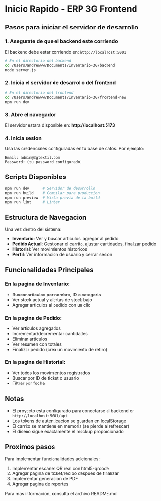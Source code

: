 # Inicio Rapido - ERP 3G Frontend

## Pasos para iniciar el servidor de desarrollo

### 1. Asegurate de que el backend este corriendo

El backend debe estar corriendo en: `http://localhost:5001`

```bash
# En el directorio del backend
cd /Users/andrewww/Documents/Inventario-3G/backend
node server.js
```

### 2. Inicia el servidor de desarrollo del frontend

```bash
# En el directorio del frontend
cd /Users/andrewww/Documents/Inventario-3G/frontend-new
npm run dev
```

### 3. Abre el navegador

El servidor estara disponible en: **http://localhost:5173**

### 4. Inicia sesion

Usa las credenciales configuradas en tu base de datos. Por ejemplo:
```
Email: admin@3gtextil.com
Password: (tu password configurado)
```

## Scripts Disponibles

```bash
npm run dev      # Servidor de desarrollo
npm run build    # Compilar para produccion
npm run preview  # Vista previa de la build
npm run lint     # Linter
```

## Estructura de Navegacion

Una vez dentro del sistema:

- **Inventario**: Ver y buscar articulos, agregar al pedido
- **Pedido Actual**: Gestionar el carrito, ajustar cantidades, finalizar pedido
- **Historial**: Ver movimientos historicos
- **Perfil**: Ver informacion de usuario y cerrar sesion

## Funcionalidades Principales

### En la pagina de Inventario:
- Buscar articulos por nombre, ID o categoria
- Ver stock actual y alertas de stock bajo
- Agregar articulos al pedido con un clic

### En la pagina de Pedido:
- Ver articulos agregados
- Incrementar/decrementar cantidades
- Eliminar articulos
- Ver resumen con totales
- Finalizar pedido (crea un movimiento de retiro)

### En la pagina de Historial:
- Ver todos los movimientos registrados
- Buscar por ID de ticket o usuario
- Filtrar por fecha

## Notas

- El proyecto esta configurado para conectarse al backend en `http://localhost:5001/api`
- Los tokens de autenticacion se guardan en localStorage
- El carrito se mantiene en memoria (se pierde al refrescar)
- El diseño sigue exactamente el mockup proporcionado

## Proximos pasos

Para implementar funcionalidades adicionales:
1. Implementar escaner QR real con html5-qrcode
2. Agregar pagina de ticket/recibo despues de finalizar
3. Implementar generacion de PDF
4. Agregar pagina de reportes

Para mas informacion, consulta el archivo README.md
